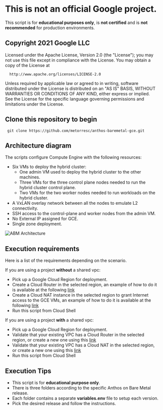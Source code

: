 # This is not an official Google project.

This script is for **educational purposes only**, is **not certified** and is **not recommended** for production environments.

## Copyright 2021 Google LLC

 Licensed under the Apache License, Version 2.0 (the "License");
 you may not use this file except in compliance with the License.
 You may obtain a copy of the License at

      http://www.apache.org/licenses/LICENSE-2.0

 Unless required by applicable law or agreed to in writing, software
 distributed under the License is distributed on an "AS IS" BASIS,
 WITHOUT WARRANTIES OR CONDITIONS OF ANY KIND, either express or implied.
 See the License for the specific language governing permissions and
 limitations under the License.

## Clone this repository to begin

     git clone https://github.com/metorresc/anthos-baremetal-gce.git

## Architecture diagram
The scripts configure Compute Engine with the following resources:

- Six VMs to deploy the hybrid cluster:
     - One admin VM used to deploy the hybrid cluster to the other machines.
     - Three VMs for the three control plane nodes needed to run the hybrid cluster control plane.
     - Two VMs for the two worker nodes needed to run workloads on the hybrid cluster.
- A VxLAN overlay network between all the nodes to emulate L2 connectivity.
- SSH access to the control-plane and worker nodes from the admin VM.
- No External IP assigned for GCE.
- Single zone deployment.

![ABM Architecture](https://cloud.google.com/anthos/clusters/docs/bare-metal/1.8/images/abm_gcp_infra.svg)

## Execution requirements
Here is a list of the requirements depending on the scenario.

If you are using a project **without** a shared vpc:
- Pick up a Google Cloud Region for deployment.
- Create a Cloud Router in the selected region, an example of how to do it is available at the following [link](https://cloud.google.com/network-connectivity/docs/router/how-to/creating-routers#before_you_begin)
- Create a Cloud NAT instance in the selected region to grant Internet access to the GCE VMs, an example of how to do it is available at the following [link](https://cloud.google.com/nat/docs/using-nat#set_up_a_simple_configuration)
- Run this script from Cloud Shell

If you are using a project **with** a shared vpc:
- Pick up a Google Cloud Region for deployment.
- Validate that your existing VPC has a Cloud Router in the selected region, or create a new one using this [link](https://cloud.google.com/network-connectivity/docs/router/how-to/creating-routers#before_you_begin)
- Validate that your existing VPC has a Cloud NAT in the selected region, or create a new one using this [link](https://cloud.google.com/nat/docs/using-nat#set_up_a_simple_configuration)
- Run this script from Cloud Shell

## Execution Tips
- This script is for **educational purpose only**.
- There is three folders according to the specific Anthos on Bare Metal release.
- Each folder contains a separate **variables.env** file to setup each version.
- Pick the desired release and follow the instructions.
